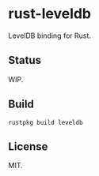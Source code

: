 # rust-leveldb

LevelDB binding for Rust.

## Status

WIP.

## Build

`rustpkg build leveldb`

## License

MIT.